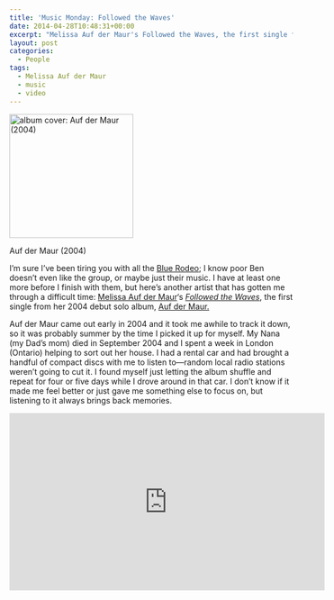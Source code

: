 ```yaml
---
title: 'Music Monday: Followed the Waves'
date: 2014-04-28T10:48:31+00:00
excerpt: "Melissa Auf der Maur's Followed the Waves, the first single from her 2004 debut solo album, Auf der Maur."
layout: post
categories:
  - People
tags:
  - Melissa Auf der Maur
  - music
  - video
---
```


<div id="attachment_3823" style="width: 230px" class="wp-caption alignright">
  <a href="https://cdn.craigmcn.ca/img/220px-Auf_der_Maur_cover.jpg?x-request=xhr" data-fslightbox="lightbox"><img class="size-full wp-image-3823" src="https://cdn.craigmcn.ca/img/220px-Auf_der_Maur_cover.jpg" alt="album cover: Auf der Maur (2004)" width="220" height="220" srcset="https://cdn.craigmcn.ca/img/220px-Auf_der_Maur_cover.jpg 220w, https://cdn.craigmcn.ca/img/220px-Auf_der_Maur_cover-150x150.jpg 150w" sizes="(max-width: 220px) 100vw, 220px" /></a>
  
  <p class="wp-caption-text">
    Auf der Maur (2004)
  </p>
</div>

I&#8217;m sure I&#8217;ve been tiring you with all the [Blue Rodeo](http://bluerodeo.com/); I know poor Ben doesn&#8217;t even like the group, or maybe just their music. I have at least one more before I finish with them, but here&#8217;s another artist that has gotten me through a difficult time: [Melissa Auf der Maur](http://xmadmx.com/)&#8216;s [_Followed the Waves_](http://en.wikipedia.org/wiki/Followed_the_Waves), the first single from her 2004 debut solo album, [Auf der Maur.](<http://en.wikipedia.org/wiki/Auf_der_Maur_(album)>)

Auf der Maur came out early in 2004 and it took me awhile to track it down, so it was probably summer by the time I picked it up for myself. My Nana (my Dad&#8217;s mom) died in September 2004 and I spent a week in London (Ontario) helping to sort out her house. I had a rental car and had brought a handful of compact discs with me to listen to—random local radio stations weren&#8217;t going to cut it. I found myself just letting the album shuffle and repeat for four or five days while I drove around in that car. I don&#8217;t know if it made me feel better or just gave me something else to focus on, but listening to it always brings back memories.

<div class="video-container">
	<iframe width="560" height="315" src="https://www.youtube.com/embed/K4LObO91WTA" frameborder="0" allowfullscreen></iframe>
</div>
